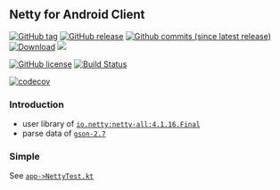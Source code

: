 ## Netty for Android Client

[![GitHub tag](https://img.shields.io/github/tag/goAV/NettyAndroid.svg)](https://github.com/goAV/NettyAndroid/tags)
[![GitHub release](https://img.shields.io/github/release/goAV/NettyAndroid.svg)](https://github.com/goAV/NettyAndroid/releases/latest)
[![Github commits (since latest release)](https://img.shields.io/github/commits-since/goav/nettyandroid/latest.svg)](https://github.com/goAV/NettyAndroid/commits/kotlin-master)
[![Download](https://api.bintray.com/packages/1024icloud/maven/netty-android/images/download.svg)](https://bintray.com/1024icloud/maven/netty-android/_latestVersion)
[![](https://jitpack.io/v/goAV/NettyAndroid.svg)](https://jitpack.io/#goAV/NettyAndroid)

 [![GitHub license](https://img.shields.io/badge/license-MIT-blue.svg)](https://raw.githubusercontent.com/FIRHQ/fir-cli/master/LICENSE.txt)
 [![Build Status](https://travis-ci.org/goAV/NettyAndroid.svg?branch=kotlin-master)](https://travis-ci.org/goAV/NettyAndroid)

[![codecov](https://codecov.io/gh/goAV/NettyAndroid/branch/master/graph/badge.svg)](https://codecov.io/gh/goAV/NettyAndroid) 
### Introduction

* user library of [`io.netty:netty-all:4.1.16.Final`](https://github.com/netty/netty)
* parse data of [`gson-2.7`](http://mvnrepository.com/artifact/com.google.code.gson/gson/2.7)

### Simple
See [`app->NettyTest.kt`](./app/src/main/java/com/goav/app/NettyTest.kt)

